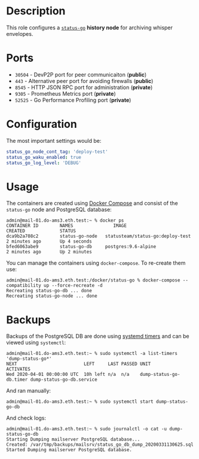 # Description

This role configures a [`status-go`](https://github.com/status-im/status-go) __history node__ for archiving whisper envelopes.

# Ports

* `30504` - DevP2P port for peer communicaiton (__public__)
* `443` - Alternative peer port for avoiding firewalls (__public__)
* `8545` - HTTP JSON RPC port for administration (__private__)
* `9305` - Prometheus Metrics port (__private__)
* `52525` - Go Performance Profiling port (__private__)

# Configuration

The most important settings would be:
```yaml
status_go_node_cont_tag: 'deploy-test'
status_go_waku_enabled: true
status_go_log_level: 'DEBUG'
```

# Usage

The containers are created using [Docker Compose](https://docs.docker.com/compose/) and consist of the `status-go` node and PostgreSQL database:
```
admin@mail-01.do-ams3.eth.test:~ % docker ps 
CONTAINER ID        NAMES               IMAGE                              CREATED             STATUS
dca9b2a708c2        status-go-node   statusteam/status-go:deploy-test   2 minutes ago       Up 4 seconds
bfed6063abe9        status-go-db     postgres:9.6-alpine                2 minutes ago       Up 2 minutes
```
You can manage the containers using `docker-compose`. To re-create them use:
```
admin@mail-01.do-ams3.eth.test:/docker/status-go % docker-compose --compatibility up --force-recreate -d
Recreating status-go-db ... done
Recreating status-go-node ... done
```

# Backups

Backups of the PostgreSQL DB are done using [systemd timers](https://www.freedesktop.org/software/systemd/man/systemd.timer.html) and can be viewed using `systemctl`:
```
admin@mail-01.do-ams3.eth.test:~ % sudo systemctl -a list-timers 'dump-status-go*'   
NEXT                         LEFT     LAST PASSED UNIT                       ACTIVATES
Wed 2020-04-01 00:00:00 UTC  10h left n/a  n/a    dump-status-go-db.timer dump-status-go-db.service
```
And ran manually:
```
admin@mail-01.do-ams3.eth.test:~ % sudo systemctl start dump-status-go-db
```
And check logs:
```
admin@mail-01.do-ams3.eth.test:~ % sudo journalctl -o cat -u dump-status-go-db
Starting Dumping mailserver PostgreSQL database...
Created: /var/tmp/backups/mailsrv/status_go_db_dump_20200331130625.sql
Started Dumping mailserver PostgreSQL database.
```
